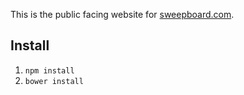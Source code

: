 This is the public facing website for [sweepboard.com](http://sweepboard.com).

## Install

1. `npm install`
2. `bower install`
